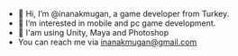 - 👋 Hi, I’m @inanakmugan, a game developer from Turkey.
- 👀 I’m interested in mobile and pc game development.
- 🌱 I'am using Unity, Maya and Photoshop
- You can reach me via inanakmugan@gmail.com


